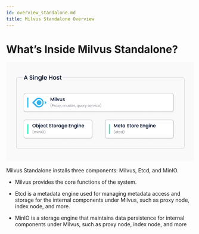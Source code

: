 ```yaml
---
id: overview_standalone.md
title: Milvus Standalone Overview
---
```


# What’s Inside Milvus Standalone?

![Milvus Standalone](../../../../assets/single_host.jpeg)


Milvus Standalone installs three components: Milvus, Etcd, and MinIO.

- Milvus provides the core functions of the system.

- Etcd is a metadata engine used for managing metadata access and storage for the internal components under Milvus, such as proxy node, index node, and more.

- MinIO is a storage engine that maintains data persistence for internal components under Milvus, such as proxy node, index node, and more
